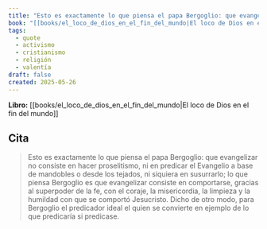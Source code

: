 ```yaml
---
title: "Esto es exactamente lo que piensa el papa Bergoglio: que evangelizar no consiste..."
book: "[[books/el_loco_de_dios_en_el_fin_del_mundo|El loco de Dios en el fin del mundo]]"
tags:
  - quote
  - activismo
  - cristianismo
  - religión
  - valentía
draft: false
created: 2025-05-26
---
```


**Libro:** [[books/el_loco_de_dios_en_el_fin_del_mundo|El loco de Dios en el fin del mundo]]

## Cita
> Esto es exactamente lo que piensa el papa Bergoglio: que evangelizar no consiste en hacer proselitismo, ni en predicar el Evangelio a base de mandobles o desde los tejados, ni siquiera en susurrarlo; lo que piensa Bergoglio es que evangelizar consiste en comportarse, gracias al superpoder de la fe, con el coraje, la misericordia, la limpieza y la humildad con que se comportó Jesucristo. Dicho de otro modo, para Bergoglio el predicador ideal el quien se convierte en ejemplo de lo que predicaría si predicase.
